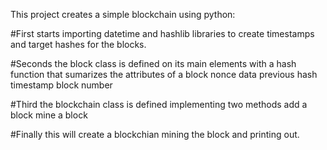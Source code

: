 This project creates a simple blockchain using python:

#First starts importing datetime and hashlib libraries
to create timestamps and target hashes for the blocks.

#Seconds the block class is defined on its main elements with a
hash function that sumarizes the attributes of a block
     nonce
     data
     previous hash
     timestamp
     block number
      

#Third the blockchain class is defined implementing two methods
      add  a block
      mine a block

#Finally this will create a blockchian mining the block and printing out.


